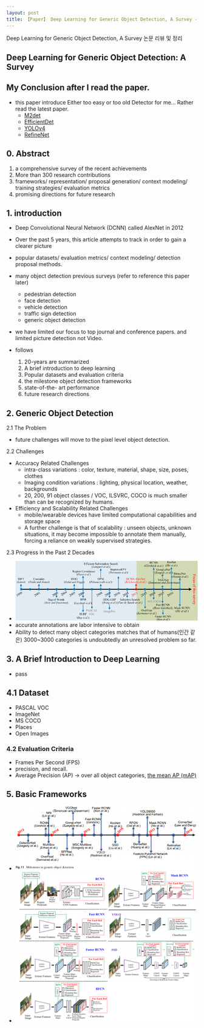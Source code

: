 ```yaml
---
layout: post
title: 【Paper】 Deep Learning for Generic Object Detection, A Survey - Summary
---
```

Deep Learning for Generic Object Detection, A Survey 논문 리뷰 및 정리

## Deep Learning for Generic Object Detection: A Survey

## My Conclusion after I read the paper.

- this paper introduce Either too easy or too old Detector for me... Rather read the latest paper.
  - [M2det](https://arxiv.org/pdf/1811.04533.pdf)
  - [EfficientDet](https://arxiv.org/pdf/1911.09070.pdf)
  - [YOLOv4](https://arxiv.org/pdf/2004.10934.pdf)
  - [RefineNet](https://arxiv.org/pdf/1611.06612.pdf)


## 0. Abstract

1.  a comprehensive survey of the recent achievements 
2.  More than 300 research contributions
3. frameworks/ representation/ proposal generation/ context modeling/ training strategies/ evaluation metrics
4. promising directions for future research



## 1. introduction

- Deep Convolutional Neural Network (DCNN) called AlexNet in 2012 
- Over the past 5 years, this article attempts to track in order to gain a clearer picture 
-  popular datasets/ evaluation metrics/ context modeling/ detection proposal methods.

- many object detection previous surveys (refer to reference this paper later)
  - pedestrian detection
  - face detection
  - vehicle detection
  - traffic sign detection
  - generic object detection
- we have limited our focus to top journal and conference papers. and limited picture detection not Video.
- follows
  1. 20-years are summarized
  2. A brief introduction to deep learning
  3. Popular datasets and evaluation criteria
  4. the milestone object detection frameworks
  5. state-of-the- art performance
  6. future research directions



## 2. Generic Object Detection

2.1 The Problem

- future challenges will move to the pixel level object detection.

2.2 Challenges

- Accuracy Related Challenges 
  - intra-class variations : color, texture, material, shape, size, poses, clothes
  - Imaging condition variations : lighting,  physical location, weather, backgrounds
  - 20, 200, 91 object classes / VOC, ILSVRC, COCO is much smaller than can be recognized by humans.
- Efficiency and Scalability Related Challenges
  -  mobile/wearable devices have limited computational capabilities and storage space
  - A further challenge is that of scalability : unseen objects, unknown situations, it may become impossible to annotate them manually, forcing a reliance on weakly supervised strategies.

2.3 Progress in the Past 2 Decades

- <img src="https://github.com/junha1125/Imgaes_For_GitBlog/blob/master/Typora/image-20210114173125275.png?raw=tru" alt="image-20210114173125275" style="zoom: 80%;" />
- accurate annotations are labor intensive to obtain
- Ability to detect many object categories matches that of humans(인간 같은) 3000~3000 categories  is undoubtedly an unresolved problem so far.



## 3.  A Brief Introduction to Deep Learning

- pass



## 4.1 Dataset

- PASCAL VOC
- ImageNet
- MS COCO
- Places
- Open Images



### 4.2 Evaluation Criteria

- Frames Per Second (FPS)
- precision, and recall.
- Average Precision (AP) -> over all object categories, [the mean AP (mAP)](https://junha1125.github.io/artificial-intelligence/2020-08-10-detect,segmenta/)



## 5. Basic Frameworks

- <img src="https://github.com/junha1125/Imgaes_For_GitBlog/blob/master/Typora/image-20210114192428720.png?raw=tru" alt="image-20210114192428720" style="zoom:67%;" />
- <img src="https://github.com/junha1125/Imgaes_For_GitBlog/blob/master/Typora/image-20210114201752611.png?raw=tru" alt="image-20210114201752611" style="zoom: 80%;" />

